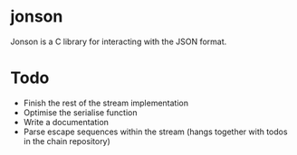 # jonson
Jonson is a C library for interacting with the JSON format.

# Todo
- Finish the rest of the stream implementation  
- Optimise the serialise function  
- Write a documentation  
- Parse escape sequences within the stream (hangs together with todos in the chain repository)  
